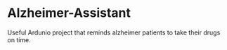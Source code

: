 # Alzheimer-Assistant
Useful Ardunio project that reminds alzheimer patients to take their drugs on time.
